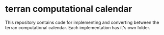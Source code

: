 terran computational calendar
=============================

This repository contains code for implementing and converting between the terran computational calendar.  Each implementation has it's own folder.


